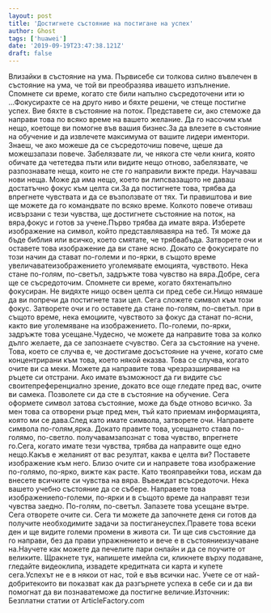```yaml
---
layout: post
title: 'Достигнете състояние на постигане на успех'
author: Ghost
tags: ['huawei']
date: '2019-09-19T23:47:38.121Z'
draft: false
---
```


Влизайки в състояние на ума. Първисебе си толкова силно въвлечен в състояние на ума, че той ви преобразява ивашето изпълнение. Спомнете си време, когато сте били напълно съсредоточени ити ю ...Фокусирахте се на друго ниво и бяхте решени, че стеще постигне успех. Вие бяхте в състояние на поток. Представете си, ако стеможе да направи това по всяко време на вашето желание. Да го насочим към нещо, коетоще ви помогне във вашия бизнес.За да влезете в състояние на обучение и да извлечете максимума от вашите лидери иментори. Знаеш, че ако можеше да се съсредоточиш повече, щеше да можешзапази повече. Забелязвате ли, че някога сте чели книга, която обичате да чететедва пъти или видите нещо отново, забелязвате, че разпознавате неща, които не сте го направили вижте преди. Научаваш нови неща. Може да има нещо, което ви липсвазащото не даваш достатъчно фокус към целта си.За да постигнете това, трябва да впрегнете чувствата и да се възползвате от тях. Ти правиштова и вие ще можете да го командвате по всяко време. Колкото повече отиваш исвързани с тези чувства, ще достигнете състояние на поток, на вяра,фокус и готов за учене.Първо трябва да имате вяра. Изберете изображение на символ, който представлявавяра на теб. Тя може да бъде библия или всичко, което смятате, че трябвабъда. Затворете очи и оставете това изображение да ви стане ясно. Докато се фокусирате по този начин да стават по-големи и по-ярки, в същото време увеличаватеизображението уголемявате емоцията, чувството. Нека стане по-голям, по-светъл, задръжте това чувство на вяра.Добре, сега ще се съсредоточим. Спомнете си време, когато бяхтенапълно фокусиран. Не видяхте нищо освен целта си пред себе си.Нищо нямаше да ви попречи да постигнете тази цел. Сега сложете символ към този фокус. Затворете очи и го оставете да стане по-голям, по-светъл. при в същото време, нека емоциите, чувството за фокус да станат по-ясни, както вие уголемяване на изображението. По-големи, по-ярки, задръжте това усещане.Чудесно, че можете да направите това за колко дълго желаете, да се запознаете счувство. Сега за състояние на учене. Това, което се случва е, че достигаме досъстояние на учене, когато сме концентрирани към това, което някой еказва. Това се случва, когато очите ви са меки. Можете да направите това чрезразширяване на ръцете си отстрани. Ако имате възможност да ги видите със своитепреференциално зрение, докато все още гледате пред вас, очите ви самека. Позволете си да сте в състояние на обучение. Сега оформете символ затова състояние, може да бъде отново всичко. За мен това са отворени ръце пред мен, тъй като приемам информацията, която ми се дава.След като имате символа, затворете очи. Направете символа по-голям,ярка. Докато правите това, усещането става по-голямо, по-светло. получавамзапознат с това чувство, впрегнете го.Сега, когато имате тези чувства, трябва да направите още едно нещо.Какъв е желаният от вас резултат, каква е целта ви? Поставете изображение към него. Близо очите си и направете това изображение по-голямо, по-ярко, вижте как расте. Като твояправейки това, искам да внесете всичките си чувства на вяра. Въвеждат всъсредоточи. Нека вашето учебно състояние да се събере. Направете това изображениепо-големи, по-ярки и в същото време да направят тези чувства заедно. По-голям, по-светъл. Запазете това усещане вътре. Сега отворете очите си. Сега ти можете да започнете деня си готов да получите необходимите задачи за постиганеуспех.Правете това всеки ден и ще видите големи промени в живота си. Ти ще сив състояние да го направи, без да прави упражнението и вече е в състояниеизучаване на.Научете как можете да печелите пари онлайн и да се поучите от великите. Щракнете тук, напишете имейла си, кликнете върху подаване, гледайте видеоклипа, извадете кредитната си карта и купете сега.Успехът не е в някои от нас, той е във всички нас. Учете се от най-добритекоито ви показват как да разгърнете успеха в себе си и да ви помогнат да ви познаватеможе да постигне величие.Източник: Безплатни статии от ArticleFactory.com
